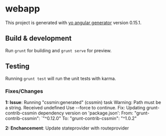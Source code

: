 # webapp

This project is generated with [yo angular generator](https://github.com/yeoman/generator-angular)
version 0.15.1.

## Build & development

Run `grunt` for building and `grunt serve` for preview.

## Testing

Running `grunt test` will run the unit tests with karma.

### Fixes/Changes

**1: Issue**:
Running "cssmin:generated" (cssmin) task
Warning: Path must be a string. Received undefined Use --force to continue.
Fix:
Updating grunt-contrib-cssmin dependency version on 'package.json':
From: "grunt-contrib-cssmin": `"^0.12.0"
To: "grunt-contrib-cssmin":  "^1.0.2"

**2: Enchancement**:
Update stateprovider with routeprovider

